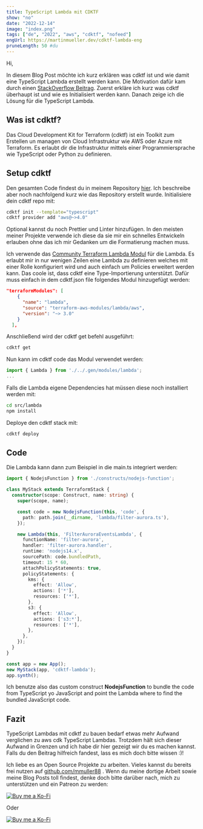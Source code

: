 ```yaml
---
title: TypeScript Lambda mit CDKTF
show: "no"
date: "2022-12-14"
image: "index.png"
tags: ["de", "2022", "aws", "cdktf", "nofeed"]
engUrl: https://martinmueller.dev/cdktf-lambda-eng
pruneLength: 50 #du
---
```


Hi,

In diesem Blog Post möchte ich kurz erklären was cdktf ist und wie damit eine TypeScript Lambda erstellt werden kann. Die Motivation dafür kam durch einen [StackOverflow Beitrag](https://stackoverflow.com/questions/74740782/how-to-deploy-lambda-using-terraform-created-by-cdktf). Zuerst erkläre ich kurz was cdktf überhaupt ist und wie es Initialisiert werden kann. Danach zeige ich die Lösung für die TypeScript Lambda.

## Was ist cdktf?

Das Cloud Development Kit for Terraform (cdktf) ist ein Toolkit zum Erstellen un managen von Cloud Infrastruktur wie AWS oder Azure mit Terraform. Es erlaubt dir die Infrastruktur mittels einer Programmiersprache wie TypeScript oder Python zu definieren.

## Setup cdktf

Den gesamten Code findest du in meinem Repository [hier](https://github.com/mmuller88/cdktf-lambda). Ich beschreibe aber noch nachfolgend kurz wie das Repository erstellt wurde. Initialisiere dein cdktf repo mit:

```bash
cdktf init --template="typescript"
cdktf provider add "aws@~>4.0"
```

Optional kannst du noch Prettier und Linter hinzufügen. In den meisten meiner Projekte verwende ich diese da sie mir ein schnelles Entwickeln erlauben ohne das ich mir Gedanken um die Formatierung machen muss.

Ich verwende das [Community Terraform Lambda Modul](https://github.com/terraform-aws-modules/terraform-aws-lambda) für die Lambda. Es erlaubt mir in nur wenigen Zeilen eine Lambda zu definieren welches mit einer Rolle konfiguriert wird und auch einfach um Policies erweitert werden kann. Das coole ist, dass cdktf eine Type-Importierung unterstützt. Dafür muss einfach in dem cdktf.json file folgendes Modul hinzugefügt werden:

```json
"terraformModules": [
    {
      "name": "lambda",
      "source": "terraform-aws-modules/lambda/aws",
      "version": "~> 3.0"
    }
  ],
```

Anschließend wird der cdktf get befehl ausgeführt:

```bash
cdktf get
```

Nun kann im cdktf code das Modul verwendet werden:

```ts
import { Lambda } from './../.gen/modules/lambda';
...
```

Falls die Lambda eigene Dependencies hat müssen diese noch installiert werden mit:

```bash
cd src/lambda
npm install
```

Deploye den cdktf stack mit:

```bash
cdktf deploy
```

## Code

Die Lambda kann dann zum Beispiel in die main.ts integriert werden:

```ts
import { NodejsFunction } from './constructs/nodejs-function';

class MyStack extends TerraformStack {
  constructor(scope: Construct, name: string) {
    super(scope, name);

    const code = new NodejsFunction(this, 'code', {
      path: path.join(__dirname, 'lambda/filter-aurora.ts'),
    });

    new Lambda(this, 'FilterAuroraEventsLambda', {
      functionName: 'filter-aurora',
      handler: 'filter-aurora.handler',
      runtime: 'nodejs14.x',
      sourcePath: code.bundledPath,
      timeout: 15 * 60,
      attachPolicyStatements: true,
      policyStatements: {
        kms: {
          effect: 'Allow',
          actions: ['*'],
          resources: ['*'],
        },
        s3: {
          effect: 'Allow',
          actions: ['s3:*'],
          resources: ['*'],
        },
      },
    });
  }
}

const app = new App();
new MyStack(app, 'cdktf-lambda');
app.synth();
```

Ich benutze also das custom construct __NodejsFunction__ to bundle the code from TypeScript yo JavaScript and point the Lambda where to find the bundled JavaScript code.

## Fazit

TypeScript Lambdas mit cdktf zu bauen bedarf etwas mehr Aufwand verglichen zu aws cdk TypeScript Lambdas. Trotzdem hält sich dieser Aufwand in Grenzen und ich habe dir hier gezeigt wir du es machen kannst. Falls du den Beitrag hilfreich fandest, lass es mich doch bitte wissen :)!

Ich liebe es an Open Source Projekte zu arbeiten. Vieles kannst du bereits frei nutzen auf [github.com/mmuller88](https://github.com/mmuller88) . Wenn du meine dortige Arbeit sowie meine Blog Posts toll findest, denke doch bitte darüber nach, mich zu unterstützen und ein Patreon zu werden:

[![Buy me a Ko-Fi](https://storage.ko-fi.com/cdn/useruploads/png_d554a01f-60f0-4969-94d1-7b69f3e28c2fcover.jpg?v=69a332f2-b808-4369-8ba3-dae0d1100dd4)](https://ko-fi.com/T6T1BR59W)

Oder

[![Buy me a Ko-Fi](https://theastrologypodcast.com/wp-content/uploads/2015/06/become-my-patron-05.jpg)](https://www.patreon.com/bePatron?u=29010217)
